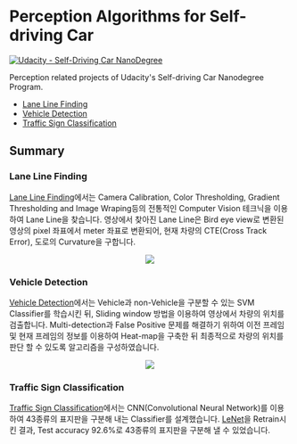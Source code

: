# Perception Algorithms for Self-driving Car
[![Udacity - Self-Driving Car NanoDegree](https://s3.amazonaws.com/udacity-sdc/github/shield-carnd.svg)](http://www.udacity.com/drive)

Perception related projects of Udacity's Self-driving Car Nanodegree Program. 
* [Lane Line Finding](https://github.com/Hayoung-Kim/Perception-for-Self-driving/tree/master/CarND-Advanced-Lane-Lines)
* [Vehicle Detection](https://github.com/Hayoung-Kim/Perception-for-Self-driving/tree/master/CarND-Vehicle-Detection-P5)
* [Traffic Sign Classification]()


Summary
---
### Lane Line Finding
[Lane Line Finding](https://github.com/Hayoung-Kim/Perception-for-Self-driving/tree/master/CarND-Advanced-Lane-Lines)에서는 Camera Calibration, Color Thresholding, Gradient Thresholding and Image Wraping등의 전통적인 Computer Vision 테크닉을 이용하여 Lane Line을 찾습니다. 영상에서 찾아진 Lane Line은 Bird eye view로 변환된 영상의 pixel 좌표에서 meter 좌표로 변환되어, 현재 차량의 CTE(Cross Track Error), 도로의 Curvature을 구합니다.

<p align="center">
  <img src="./Lane-Line-Finding/img/output_video_try2.gif">
</p>


### Vehicle Detection
[Vehicle Detection](https://github.com/Hayoung-Kim/Perception-for-Self-driving/tree/master/CarND-Vehicle-Detection-P5)에서는 Vehicle과 non-Vehicle을 구분할 수 있는 SVM Classifier를 학습시킨 뒤, Sliding window 방법을 이용하여 영상에서 차량의 위치를 검출합니다. Multi-detection과 False Positive 문제를 해결하기 위하여 이전 프레임 및 현재 프레임의 정보를 이용하여 Heat-map을 구축한 뒤 최종적으로 차량의 위치를 판단 할 수 있도록 알고리즘을 구성하였습니다.

<p align="center">
  <img src="./Vehicle-Detection/imgs/output_video.gif">
</p>


### Traffic Sign Classification
[Traffic Sign Classification]()에서는 CNN(Convolutional Neural Network)를 이용하여 43종류의 표지판을 구분해 내는 Classifier를 설계했습니다. [LeNet](http://yann.lecun.com/exdb/lenet/)을 Retrain시킨 결과, Test accuracy 92.6%로 43종류의 표지판을 구분해 낼 수 있었습니다.


